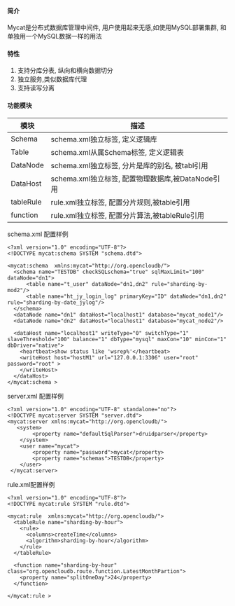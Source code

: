 #### 简介
Mycat是分布式数据库管理中间件, 用户使用起来无感,如使用MySQL部署集群, 和单独用一个MySQL数据一样的用法

#### 特性
1. 支持分库分表, 纵向和横向数据切分
2. 独立服务,类似数据库代理
3. 支持读写分离


#### 功能模块

|模块|描述|
|-|-|
|Schema| schema.xml独立标签, 定义逻辑库|
|Table|schema.xml从属Schema标签, 定义逻辑表|
|DataNode|schema.xml独立标签, 分片是库的别名, 被tabl引用|
|DataHost|schema.xml独立标签, 配置物理数据库,被DataNode引用|
|tableRule|rule.xml独立标签, 配置分片规则,被table引用|
|function|rule.xml独立标签, 配置分片算法,被tableRule引用|

schema.xml 配置样例

```
<?xml version="1.0" encoding="UTF-8"?>
<!DOCTYPE mycat:schema SYSTEM "schema.dtd">

<mycat:schema  xmlns:mycat="http://org.opencloudb/">
  <schema name="TESTDB" checkSQLschema="true" sqlMaxLimit="100" dataNode="dn1">
      <table name="t_user" dataNode="dn1,dn2" rule="sharding-by-mod2"/>
      <table name="ht_jy_login_log" primaryKey="ID" dataNode="dn1,dn2" rule="sharding-by-date_jylog"/>
  </schema>
  <dataNode name="dn1" dataHost="localhost1" database="mycat_node1"/>
  <dataNode name="dn2" dataHost="localhost1" database="mycat_node2"/>
  
  <dataHost name="localhost1" writeType="0" switchType="1" slaveThreshold="100" balance="1" dbType="mysql" maxCon="10" minCon="1" dbDriver="native">
    <heartbeat>show status like 'wsrep%'</heartbeat>
    <writeHost host="hostM1" url="127.0.0.1:3306" user="root" password="root" >
    </writeHost>  
  </dataHost>
</mycat:schema >
```
server.xml 配置样例
```
<?xml version="1.0" encoding="UTF-8" standalone="no"?>
<!DOCTYPE mycat:server SYSTEM "server.dtd">
<mycat:server xmlns:mycat="http://org.opencloudb/">
   <system>
	    <property name="defaultSqlParser">druidparser</property>
    </system>
    <user name="mycat">
	    <property name="password">mycat</property>
	    <property name="schemas">TESTDB</property>
    </user>
 </mycat:server>
```
rule.xml配置样例
```
<?xml version="1.0" encoding="UTF-8"?>
<!DOCTYPE mycat:rule SYSTEM "rule.dtd">

<mycat:rule  xmlns:mycat="http://org.opencloudb/">
  <tableRule name="sharding-by-hour">
    <rule>
      <columns>createTime</columns>
      <algorithm>sharding-by-hour</algorithm>
    </rule>
  </tableRule>
  
  <function name="sharding-by-hour" class="org.opencloudb.route.function.LatestMonthPartion">
    <property name="splitOneDay">24</property>
  </function>
   
</mycat:rule >
```
